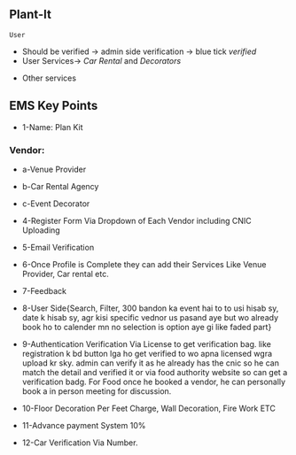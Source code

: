 **Plant-It**
---
``User``
+ Should be verified -> admin side verification -> blue tick *verified*
+ User Services-> *Car Rental* and *Decorators*
- Other services


## EMS Key Points
- 1-Name: Plan Kit
### Vendor:
- a-Venue Provider
- b-Car Rental Agency
- c-Event Decorator

- 4-Register Form Via Dropdown of Each Vendor including CNIC Uploading
- 5-Email Verification
- 6-Once Profile is Complete they can add their Services Like Venue Provider, Car rental etc.
- 7-Feedback
- 8-User Side{Search, Filter, 300 bandon ka event hai to to usi hisab sy, date k hisab sy, agr kisi specific vednor us pasand aye but wo already book ho to calender mn no selection is option aye gi like faded part}
- 9-Authentication Verification Via License to get verification bag. like registration k bd button lga ho get verified to wo apna licensed wgra upload kr sky. admin can verify it as he already has the cnic so he can match the detail and verified it or via food authority website so can get a verification badg. For Food once he booked a vendor, he can personally book a in person meeting for discussion.
- 10-Floor Decoration Per Feet Charge, Wall Decoration, Fire Work ETC
- 11-Advance payment System 10%
- 12-Car Verification Via Number.